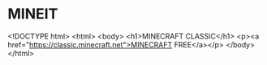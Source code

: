 # MINEIT
&lt;!DOCTYPE html> &lt;html> &lt;body>  &lt;h1>MINECRAFT CLASSIC&lt;/h1>  &lt;p>&lt;a href="https://classic.minecraft.net">MINECRAFT FREE&lt;/a>&lt;/p>  &lt;/body> &lt;/html>
